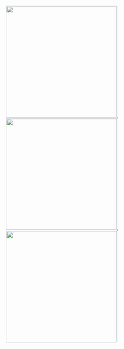 
<img src="https://user-images.githubusercontent.com/106425118/173342327-8fc6ca1d-8fb7-4e5d-93b3-0cc2f5a8128d.png" width="300">, <img src="https://user-images.githubusercontent.com/106425118/173342402-79aec91a-2f8a-4575-8c7f-19b41e72162d.png" width="300">, <img src="https://user-images.githubusercontent.com/106425118/173342641-ca95e757-a2ce-484d-ade2-af6e03f8ae77.png" width="300">


